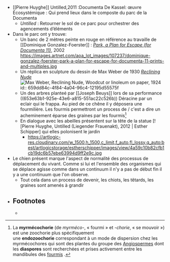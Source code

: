 - [[Pierre Huyghe]] Untilled,2011 :Documenta De Kassel: œuvre Écosystémique : Qui prend lieux dans le composte du parc de la Documenta
	- *Untilled* : Retourner le sol de ce parc pour orchestrer des agencements d’éléments
- Dans le parc ont y trouve:
	- Un banc de 2 mètres peinte en rouge en référence au travaille de [[Dominique Gonzalez-Foerster]] : [*Park, a Plan for Escape (for Documenta 11)*](https://www.artnet.com/auctions/artists/dominique-gonzalez-foerster/park-a-plan-for-escape-for-documenta-11), 2002 https://images.artnet.com/aoa_lot_images/107237/dominique-gonzalez-foerster-park-a-plan-for-escape-for-documenta-11-prints-and-multiples.jpg
	- Un réplica en sculpture du dessin de Max Weber de 1930 [*Reclining Nude*](https://thejewishmuseum.org/collection/20649-reclining-nude)  ![Max Weber, Reclining Nude, Woodcut or linoleum on paper, 1924](https://res.cloudinary.com/the-jewish-museum/image/fetch/q_auto,f_auto/v1/https%3A%2F%2Fthejm.netx.net%2Ffile%2Fasset%2F9579%2Fview%2F104136%2Fview_104136%3Ftoken%3D5d5cdc57-6399-40b5-afb0-93139921700e)
	  id:: 659dd84c-4f84-4a04-96c4-12195d55575f
	- Un des arbres planteé par [[Joseph Beuys]] lors de sa performance ((653e63b1-925e-43e6-a815-551ac22c526b)) Déracine par un eclair qui le frappa. Au pied de ce chêne il y déposera une fourmilière. Les fourmis permettront un process de / c'est a dire un acheminement éparse des graines par les fourmis[^1]
	- En dialogue avec les abeilles présentent sur la tête de la statue [![Pierre Huyghe, Untilled (Liegender Frauenakt), 2012 | Esther Schipper] qui elles polonisent le jardin
		- https://artlogic-res.cloudinary.com/w_1500,h_1500,c_limit,f_auto,fl_lossy,q_auto:best/artlogicstorage/estherschipper/images/view/4a59c10b82cfb1cb19dc6b57ebe63994d9ff2e9c.jpg
- Le chien présent marque l'aspect de normalité des processus de déplacement du vivant. Comme si lui et l'ensemble des organismes qui se déplace agisse comme dans un continuum il n'y a pas de début fin il y a une continuum que l'on observe.
	- Tout cela dans un process de devenir, les chiots, les têtards, les graines sont amenés à grandir
- ## Footnotes
	- [^1]:La **myrmécochorie** (de *myrméco-*, « fourmi » et *-chorie*, « se mouvoir ») est une zoochorie plus spécifiquement une **endozoochorie** correspondant à un mode de dispersion chez les myrmécochores qui sont des plantes du groupe des [Angiospermes](https://fr.wikipedia.org/wiki/Angiosperme) dont les **diaspores** sont recherchées et prises activement entre les mandibules des [fourmis](https://fr.wikipedia.org/wiki/Fourmi) .